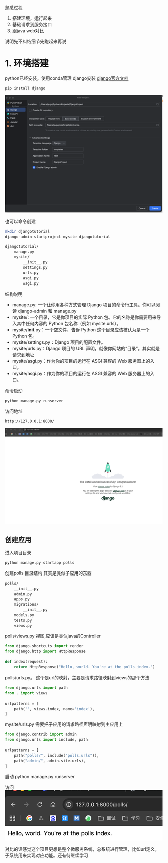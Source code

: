 熟悉过程
1. 搭建环境，运行起来
2. 基础请求到服务接口
3. 跟java web对比

说明先不纠结细节先跑起来再说
# 1. 环境搭建


python已经安装，使用conda管理
django安装
[django官方文档](https://docs.djangoproject.com/zh-hans/5.2/intro/tutorial01/)
```bash
pip install django
```

![img.png](images/创建项目.png)


也可以命令创建
```bash
mkdir djangotutorial
django-admin startproject mysite djangotutorial
```

```bash
djangotutorial/
    manage.py
    mysite/
        __init__.py
        settings.py
        urls.py
        asgi.py
        wsgi.py
```

结构说明
- manage.py: 一个让你用各种方式管理 Django 项目的命令行工具。你可以阅读 django-admin 和 manage.py 
- mysite/: 一个目录，它是你项目的实际 Python 包。它的名称是你需要用来导入其中任何内容的 Python 包名称（例如 mysite.urls）。
- mysite/__init__.py：一个空文件，告诉 Python 这个目录应该被认为是一个 Python 包。
- mysite/settings.py：Django 项目的配置文件。
- mysite/urls.py：Django 项目的 URL 声明，就像你网站的“目录”。其实就是请求到地址
- mysite/asgi.py：作为你的项目的运行在 ASGI 兼容的 Web 服务器上的入口。
- mysite/asgi.py：作为你的项目的运行在 ASGI 兼容的 Web 服务器上的入口。

命令启动
```bash
python manage.py runserver
```

访问地址
```
http://127.0.0.1:8000/
```

![img.png](images/访问首页.png)

## 创建应用
进入项目目录
```bash
python manage.py startapp polls
```
创建polls 目录结构 其实是类似子应用的东西
```bash
polls/
    __init__.py
    admin.py
    apps.py
    migrations/
        __init__.py
    models.py
    tests.py
    views.py
```


polls/views.py 视图,应该是类似java的Controller
```python
from django.shortcuts import render
from django.http import HttpResponse

def index(request):
    return HttpResponse("Hello, world. You're at the polls index.")
```

polls/urls.py。 这个是url的映射，主要是请求路径映射到views的那个方法
```python
from django.urls import path
from . import views

urlpatterns = [
    path('', views.index, name='index'),
]
```

mysite/urls.py 需要把子应用的请求路径声明映射到主应用上

```python
from django.contrib import admin
from django.urls import include, path

urlpatterns = [
    path("polls/", include("polls.urls")),
    path("admin/", admin.site.urls),
]
```

启动
python manage.py runserver


访问
![添加应用名首页.png](images/添加应用名首页.png)

对比的话感觉这个项目更想是整个微服务系统，总系统进行管理，比如url定义，子系统用来实现对应功能。还有待继续学习
